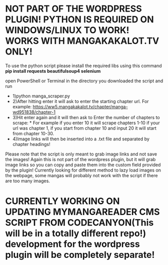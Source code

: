 # NOT PART OF THE WORDPRESS PLUGIN! PYTHON IS REQUIRED ON WINDOWS/LINUX TO WORK! WORKS WITH MANGAKAKALOT.TV ONLY!


To use the python script please install the required libs using this command **pip install requests beautifulsoup4 selenium**

open PowerShell or Terminal in the directory you downloaded the script and run 

* 1)python manga_scraper.py
* 2)After hitting enter it will ask to enter the starting chapter url. For example: https://ww5.mangakakalot.tv/chapter/manga-wd951838/chapter-1
* 3)Hit enter again and it will then ask to Enter the number of chapters to scrape:
          * For example if you enter 10 it will scrape chapters 1-10 if your url was chapter 1, if you start from chapter 10 and input 20 it will start from chapter 10-30.
* 4)Image links will then be inserted into a .txt file and separated by chapter headings!

Please note that the script is only meant to grab image links and not save the images! Again this is not part of the wordpress plugin, but it will grab image links so you can copy and paste them into the custom field provided by the plugin!
Currently looking for different method to lazy load images on the webpage, some mangas will probably not work with the script if there are too many images.

# CURRENTLY WORKING ON UPDATING MYMANGAREADER CMS SCRIPT FROM CODECANYON(This will be in a totally different repo!) development for the wordpress plugin will be completely separate!
